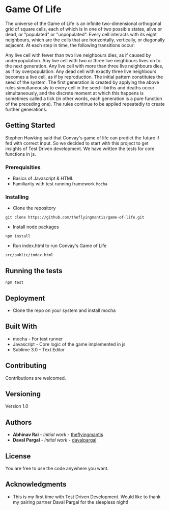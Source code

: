 # Game Of Life

The universe of the Game of Life is an infinite two-dimensional orthogonal grid of square cells, each of which is in one of two possible states, alive or dead, or "populated" or "unpopulated". Every cell interacts with its eight neighbours, which are the cells that are horizontally, vertically, or diagonally adjacent. At each step in time, the following transitions occur:

Any live cell with fewer than two live neighbours dies, as if caused by underpopulation.
Any live cell with two or three live neighbours lives on to the next generation.
Any live cell with more than three live neighbours dies, as if by overpopulation.
Any dead cell with exactly three live neighbours becomes a live cell, as if by reproduction.
The initial pattern constitutes the seed of the system. The first generation is created by applying the above rules simultaneously to every cell in the seed—births and deaths occur simultaneously, and the discrete moment at which this happens is sometimes called a tick (in other words, each generation is a pure function of the preceding one). The rules continue to be applied repeatedly to create further generations.

## Getting Started

Stephen Hawking said that Convay's game of life can predict the future if fed with correct input. So we decided to start with this project to get insights of Test Driven development. We have written the tests for core functions in js.

### Prerequisities

* Basics of Javascript & HTML
* Familiarity with test running framework `Mocha`

### Installing

* Clone the repository
```
git clone https://github.com/theflyingmantis/game-of-life.git
```

* Install node packages
```
npm install
```

* Run index.html to run Convay's Game of Life
```
src/public/index.html
```

## Running the tests

```npm test``` 

## Deployment

* Clone the repo on your system and install mocha

## Built With

* mocha - For test runner
* Javascript - Core logic of the game implemented in js
* Sublime 3.0 - Text Editor

## Contributing

Contributions are welcomed. 

## Versioning

Version 1.0

## Authors

* **Abhinav Rai** - *Initial work* - [theflyingmantis](https://github.com/theflyingmantis)
* **Daval Pargal** - *Initial work* - [davalpargal](https://github.com/davalpargal)

## License

You are free to use the code anywhere you want.

## Acknowledgments

* This is my first time with Test Driven Development. Would like to thank my pairing partner Daval Pargal for the sleepless night! 
